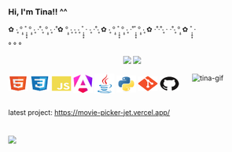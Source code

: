 ### Hi, I'm Tina!! ^^
 ✿ ‧̥   °̩̥   ˚̩̩̥͙   °̩̥   ‧̥   ·̊  ‧̥  °̩̥   ‧̥   ·̊   ✿   °̩̥   ‧̥   ‧̥  ‧̥   ˚̩̩̥͙   ·  ‧̥   ·̊   ‧̥   ✿   ‧̥ °̩̥   ˚̩̩̥͙   °̩̥   ‧̥  ·̊   ˚̩̩̥͙  °̩̥   ‧̥   ✿   ·̊   ·̊   ‧̥   · ·̊   ‧̥ °̩̥   ✿   ˚̩̩̥͙   ·

° ° °

<div align="center", style="display: inline_block>
  <a href="https://github.com/Tina-101">
 
  <img height="180em" src="https://github-readme-stats.vercel.app/api?username=Tina-101&show_icons=true&theme=tokyonight&include_all_commits=true&count+private=true"/>
  <img height="180em" src="https://github-readme-stats.vercel.app/api/top-langs/?username=Tina-101&layout=compact&theme=tokyonight"/>
  
</div>

<div style="display: inline_block"><br>
  <img align="center" alt="Tina-HTML" height="30" width="40" src="https://raw.githubusercontent.com/devicons/devicon/master/icons/html5/html5-original.svg">
  <img align="center" alt="Tina-CSS" height="30" width="40" src="https://raw.githubusercontent.com/devicons/devicon/master/icons/css3/css3-original.svg">
  <img align="center" alt="Tina-Js" height="30" width="40" src="https://raw.githubusercontent.com/devicons/devicon/master/icons/javascript/javascript-plain.svg">
  <img align="center" alt="Tina-angular" height="37" width="40" src="https://raw.githubusercontent.com/devicons/devicon/master/icons/angular/angular-original.svg">
  <img align="center" alt="Tina-Java" height="40" width="40" src="https://raw.githubusercontent.com/devicons/devicon/master/icons/java/java-original.svg">
  <img align="center" alt="Tina-python" height="35" width="40" src="https://raw.githubusercontent.com/devicons/devicon/master/icons/python/python-original.svg">
  <img align="center" alt="Tina-git" height="30" width="40" src="https://raw.githubusercontent.com/devicons/devicon/master/icons/git/git-original.svg">
  <img align="center" alt="Tina-github" height="30" width="40" src="https://raw.githubusercontent.com/devicons/devicon/master/icons/github/github-original.svg">
  <img align="right" alt="tina-gif" height="130" width="130" src="https://github.com/Tina-101/Tina-101/assets/95090870/f474cabb-1f2f-49d2-aa2b-03087e4f4331">

</div>

##

latest project: https://movie-picker-jet.vercel.app/

#

<div> 
 
  <a href = "mailto:cristinaleandro101@gmail.com" target="_blank"><img src="https://img.shields.io/badge/-Gmail-%23333?style=for-the-badge&logo=gmail&logoColor=white" target="_blank"></a>
  
 <!-- ![Snake animation](https://github.com/Tina-101/Tina-101/blob/output/github-contribution-grid-snake.svg) -->
</div>
